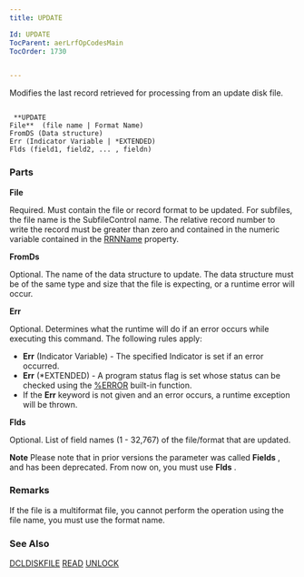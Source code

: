 ```yaml
---
title: UPDATE

Id: UPDATE
TocParent: aerLrfOpCodesMain
TocOrder: 1730


---
```


Modifies the last record retrieved for processing from an update disk file. 

```

 **UPDATE
File**  (file name | Format Name)
FromDS (Data structure)
Err (Indicator Variable | *EXTENDED)
Flds (field1, field2, ... , fieldn)
```

### Parts

**File** 

Required. Must contain the file or record format to be updated. For subfiles, the file name is the SubfileControl name. The relative record number to write the record must be greater than zero and contained in the numeric variable contained in the [RRNName](SF_RRNName_Property.html) property.


**FromDs** 

Optional. The name of the data structure to update. The data structure must be of the same type and size that the file is expecting, or a runtime error will occur.


**Err** 

Optional. Determines what the runtime will do if an error occurs while executing this command. The following rules apply:


- **Err** (Indicator Variable) - The specified Indicator is set if an error occurred.
- **Err** (*EXTENDED) - A program status flag is set whose status can be checked using the [%ERROR](ERROR_Function.html) built-in function.
- If the **Err** keyword is not given and an error occurs, a runtime exception will be thrown.


**Flds** 

Optional. List of field names (1 - 32,767) of the file/format that are updated.


**Note** Please note that in prior versions the parameter was called **Fields** , and has been deprecated. From now on, you must use **Flds** .


### Remarks
If the file is a multiformat file, you cannot perform the operation using the file name, you must use the format name. 

### See Also
[DCLDISKFILE](DCLDISKFILE.html)
[READ](READ.html)
[UNLOCK](UNLOCK.html) 
